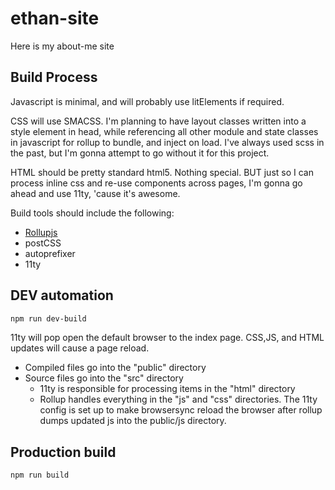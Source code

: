 # ethan-site

Here is my about-me site

## Build Process

Javascript is minimal, and will probably use litElements if required.

CSS will use SMACSS. I'm planning to have layout classes written into a style element in head, while referencing all other module and state classes in javascript for rollup to bundle, and inject on load. I've always used scss in the past, but I'm gonna attempt to go without it for this project.

HTML should be pretty standard html5. Nothing special. BUT just so I can process inline css and re-use components across pages, I'm gonna go ahead and use 11ty, 'cause it's awesome.

Build tools should include the following:

- [Rollupjs](https://rollupjs.org)
- postCSS
- autoprefixer
- 11ty

## DEV automation

```bash
npm run dev-build
```

11ty will pop open the default browser to the index page. CSS,JS, and HTML updates will cause a page reload.

- Compiled files go into the "public" directory
- Source files go into the "src" directory
  - 11ty is responsible for processing items in the "html" directory
  - Rollup handles everything in the "js" and "css" directories. The 11ty config is set up to make browsersync reload the browser after rollup dumps updated js into the public/js directory.

## Production build

```bash
npm run build
```
